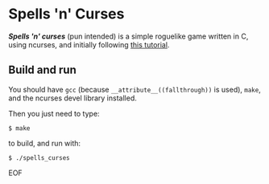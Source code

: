 # Spells 'n' Curses

***Spells 'n' curses*** (pun intended) is a simple roguelike game written in C, using ncurses, and initially following [this tutorial](https://github.com/wadsworj/rogue).

## Build and run

You should have `gcc` (because `__attribute__((fallthrough))` is used), `make`, and the ncurses devel library installed.

Then you just need to type:

```console
$ make
```

to build, and run with:

```console
$ ./spells_curses
```

EOF
